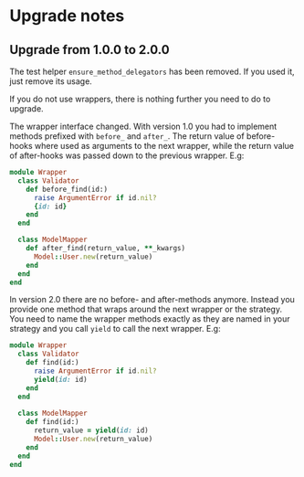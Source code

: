# Upgrade notes

## Upgrade from 1.0.0 to 2.0.0
The test helper `ensure_method_delegators` has been removed. If you used it, just remove its usage.

If you do not use wrappers, there is nothing further you need to do to upgrade.

The wrapper interface changed. With version 1.0 you had to implement methods prefixed with `before_` and `after_`. The return value of before-hooks where used as arguments to the next wrapper, while the return value of after-hooks was passed down to the previous wrapper. E.g:

```ruby
module Wrapper
  class Validator
    def before_find(id:)
      raise ArgumentError if id.nil?
      {id: id}
    end
  end

  class ModelMapper
    def after_find(return_value, **_kwargs)
      Model::User.new(return_value)
    end
  end
end
```

In version 2.0 there are no before- and after-methods anymore. Instead you provide one method that wraps around the next wrapper or the strategy. You need to name the wrapper methods exactly as they are named in your strategy and you call `yield` to call the next wrapper. E.g:

```ruby
module Wrapper
  class Validator
    def find(id:)
      raise ArgumentError if id.nil?
      yield(id: id)
    end
  end
  
  class ModelMapper
    def find(id:)
      return_value = yield(id: id)
      Model::User.new(return_value)
    end
  end
end
```